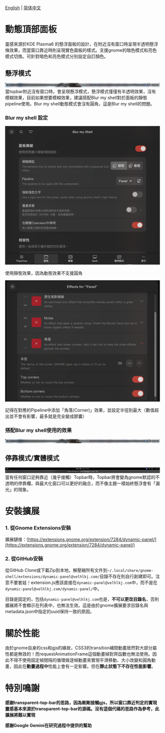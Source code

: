 [English](README-en.md) | [简体中文](README-cn.md) 
# 動態頂部面板
靈感來源於KDE Plasma6 的懸浮面板的設計，在附近沒有窗口時呈現半透明懸浮條效果，而當窗口靠近時則呈現實色面板的樣式。支援gnome的暗色模式和亮色模式切換。可針對暗色和亮色模式分別設定自訂顏色。

## 懸浮模式
![懸浮模式](readme_images/transparent.png)
當topbar附近沒有窗口時，會呈現懸浮模式，懸浮模式僅僅有半透明效果，沒有模糊效果，目前如果想要模糊效果，建議搭配Blur my shell對於面板的靜態pipeline使用。Blur my shell動態模式會沒有圓角，這是Blur my shell的問題。
### Blur my shell 設定
![Blur my shell 設定](readme_images/bms_settings1.png)

使用靜態效果，因為動態效果不支援圓角

![Blur my shell Pipeline 設定](readme_images/bms_settings2.png)

記得在對應的Pipeline中添加「角落(Corner)」效果，並設定半徑到最大（數值超出並不會有影響，最多就是完全變成膠囊）
### 搭配Blur my shell使用的效果
![帶模糊的懸浮效果](readme_images/blur.png)

## 停靠模式/實體模式
![停靠模式](readme_images/solid.png)
當有任何窗口足夠靠近（幾乎接觸）Topbar時，Topbar將會變為gnome默認的不透明的停靠欄，與最大化窗口可以更好的融合，而不像主題一樣始終懸浮會有「漏光」的現象。

# 安裝擴展
### 1. 從Gnome Extensions安裝
擴展鏈接：[https://extensions.gnome.org/extension/7284/dynamic-panel/](https://extensions.gnome.org/extension/7284/dynamic-panel/)
### 2. 從GitHub安裝
從GitHub Clone或下載Zip到本地，解壓縮所有文件到`~/.local/share/gnome-shell/extensions/dynamic-panel@velhlkj.com/`目錄不存在則自行創建即可。注意不要套娃！extension.js應該直接在`dynamic-panel@velhlkj.com`中，而不是在`dynamic-panel@velhlkj.com/dynamic-panel/`中。

目錄是固定的，包括`dynamic-panel@velhlkj.com`也是，**不可以更改目錄名**，否則擴展將不會顯示在列表中，也無法生效。這是由於gnome擴展要求目錄名與metadata.json中指定的uuid保持一致的原因。

# 關於性能
由於gnome自身的css和gjs的緣故，CSS3的transition補間動畫居然對大部分屬性都是無效的！而requestAnimationFrame這個動畫幀對齊函數也無法使用。因此不得不使用固定幀間隔的循環做逐幀動畫來實現平滑移動、大小改變和圓角動畫，因此在**動畫過程中**性能上會有一定影響。但在**靜止狀態下不存在性能影響**。

# 特別鳴謝
**感謝transparent-top-bar的思路，因為剛剛接觸gjs，所以窗口靠近判定的實現靈感基本來源於transparent-top-bar的源碼。沒有這個代碼的思路作為參考，此擴展將難以實現**

**感謝Google Gemini在研究過程中提供的幫助**
